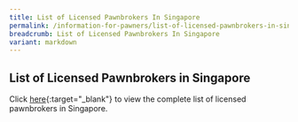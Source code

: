 ```yaml
---
title: List of Licensed Pawnbrokers In Singapore
permalink: /information-for-pawners/list-of-licensed-pawnbrokers-in-singapore/
breadcrumb: List of Licensed Pawnbrokers In Singapore
variant: markdown
---
```

List of Licensed Pawnbrokers in Singapore
---
Click [here](/files/List_of_Pawnshops_as_at_1_October_2025.pdf){:target="_blank"} to view the complete list of licensed pawnbrokers in Singapore.